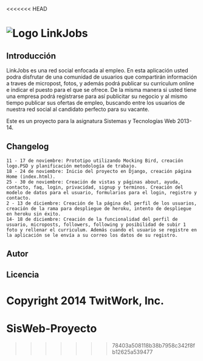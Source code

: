 <<<<<<< HEAD
# ![Logo LinkJobs](http://img853.imageshack.us/img853/2854/3088.png)


## Introducción

LinkJobs es una red social enfocada al empleo.
En esta aplicación usted podra disfrutar de una comunidad de usuarios que compartirán información a traves de micropost, fotos, y además podrá publicar su curriculum online e indicar el puesto para el que se ofrece. De la misma manera si usted tiene una empresa podrá registrarse para así publicitar su negocio y al mismo tiempo publicar sus ofertas de empleo, buscando entre los usuarios de nuestra red social al candidato perfecto para su vacante.

Este es un proyecto para la asignatura Sistemas y Tecnologías Web 2013-14.


## Changelog

	11 - 17 de noviembre: Prototipo utilizando Mocking Bird, creación logo.PSD y planificación metodología de trabajo.  
	18 - 24 de noviembre: Inicio del proyecto en Django, creación página Home (index.html).  
	25 - 30 de noviembre: Creación de vistas y páginas about, ayuda, contacto, faq, login, privacidad, signup y terminos. Creación del modelo de datos para el usuario, formularios para el login, registro y contacto.
	2 - 13 de diciembre: Creación de la página del perfil de los usuarios, creación de la rama para despliegue de heroku, intento de despliegue en heroku sin éxito.
	14- 18 de diciembre: Creación de la funcionalidad del perfil de usuario, microposts, followers, following y posibilidad de subir 1 foto y rellenar el curriculum. Además cuando el usuario se registre en la aplicación se le envía a su correo los datos de su registro. 





## Autor



## Licencia

Copyright 2014 TwitWork, Inc.  
=======
SisWeb-Proyecto
===============
>>>>>>> 78403a508118b38b7958c342f8fb12625a539477
